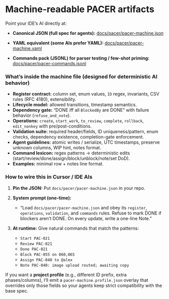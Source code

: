 # **Machine-readable PACER artifacts** 

Point your IDE’s AI directly at:

* **Canonical JSON (full spec for agents):**
  [docs/pacer/pacer-machine.json](docs/pacer//pacer-machine.json)

* **YAML equivalent (some AIs prefer YAML):**
  [docs/pacer/pacer-machine.yaml](docs/pacer/pacer-machine.yaml)

* **Commands pack (JSONL) for parser testing / few-shot priming:**
  [docs/pacer/pacer-commands.jsonl](docs/pacer/pacer-commands.jsonl)

### What’s inside the machine file (designed for deterministic AI behavior)

* **Register contract:** column set, enum values, `ID` regex, invariants, CSV rules (RFC 4180), extensibility.
* **Lifecycle model:** allowed transitions, timestamp semantics.
* **Dependency gate:** “DONE iff all `BlockedBy` are DONE” with failure behavior (`refuse_and_note`).
* **Operations:** `create`, `start_work`, `to_review`, `complete`, `rollback`, `edit_nonkey` with pre/post-conditions.
* **Validation suite:** required header/fields, ID uniqueness/pattern, enum checks, dependency existence, completion-gate enforcement.
* **Agent guidelines:** atomic writes / serialize, UTC timestamps, preserve unknown columns, WIP hint, notes format.
* **Command lexicon:** regex patterns → deterministic edits (start/review/done/assign/block/unblock/note/set DoD).
* **Examples:** minimal row + notes line format.

### How to wire this in Cursor / IDE AIs

1. **Pin the JSON:** Put `docs/pacer/pacer-machine.json` in your repo.
2. **System prompt (one-time):**

   * “Load `docs/pacer/pacer-machine.json` and obey its `register`, `operations`, `validation`, and `commands` rules. Refuse to mark DONE if blockers aren’t DONE. On every update, write a one-line Note.”
3. **At runtime:** Give natural commands that match the patterns:

   * `Start PAC-021`
   * `Review PAC-021`
   * `Done PAC-021`
   * `Block PAC-055 on 060,065`
   * `Assign PAC-040 to @alex`
   * `Note PAC-040: image upload routed; awaiting copy`

If you want a **project profile** (e.g., different ID prefix, extra phases/columns), I’ll emit a `pacer-machine.profile.json` overlay that overrides only those fields so your agents keep strict compatibility with the base spec.
